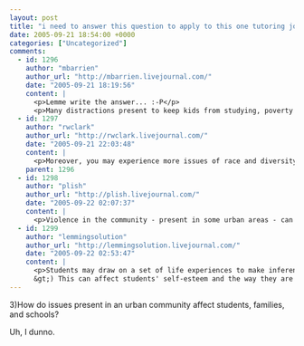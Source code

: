 ```yaml
---
layout: post
title: "i need to answer this question to apply to this one tutoring job"
date: 2005-09-21 18:54:00 +0000
categories: ["Uncategorized"]
comments:
  - id: 1296
    author: "mbarrien"
    author_url: "http://mbarrien.livejournal.com/"
    date: "2005-09-21 18:19:56"
    content: |
      <p>Lemme write the answer... :-P</p>
      <p>Many distractions present to keep kids from studying, poverty in many urban communities forces parents to work long hours and not be as active of parents  in their childrens' lives, urban schools funded by low property taxes do not have the money to keep the best/most experienced teachers leading to revolving door of n00bie teachers, "typical" attitudes of students in urban environments discourage studying in favor of social/other activities.</p>
  - id: 1297
    author: "rwclark"
    author_url: "http://rwclark.livejournal.com/"
    date: "2005-09-21 22:03:48"
    content: |
      <p>Moreover, you may experience more issues of race and diversity than in a rural or suburban school. This could have both positive and negative implications (i.e. exposure to multiple cultures, but also there could be issues of cultural tension, racism, stereotyping, racial violence, etc. etc.)</p>
    parent: 1296
  - id: 1298
    author: "plish"
    author_url: "http://plish.livejournal.com/"
    date: "2005-09-22 02:07:37"
    content: |
      <p>Violence in the community - present in some urban areas - can lead to general fear, distrust of authority, or possible violent coping strategies on the parts of the students themselves.</p>
  - id: 1299
    author: "lemmingsolution"
    author_url: "http://lemmingsolution.livejournal.com/"
    date: "2005-09-22 02:53:47"
    content: |
      <p>Students may draw on a set of life experiences to make inferences about their work and their world that is different from the set of experiences assumed by those in power (teachers, principals, test makers). (For example, a student might be asked to describe an experience with live theater, when the student has never seen a play, even on TV. The student then latches onto the word "live" and interprets the question based only on that word&lt;
      &gt;) This can affect students' self-esteem and the way they are perceived as successful or unsuccessful by others. </p>
---
```


3)How do issues present in an urban community affect students, families, and schools? 

Uh, I dunno.